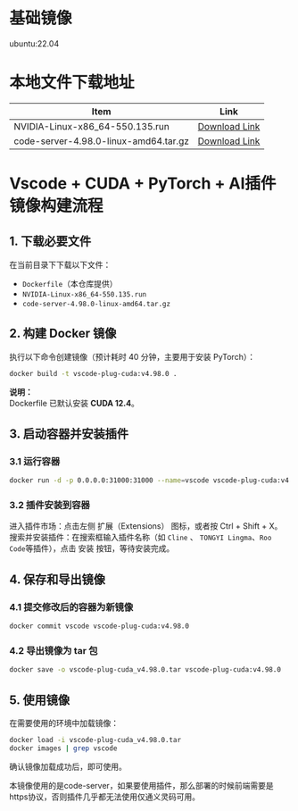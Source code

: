 # 基础镜像

ubuntu:22.04

# 本地文件下载地址

| Item                              | Link                                                                                      |
|-----------------------------------|-------------------------------------------------------------------------------------------|
| NVIDIA-Linux-x86_64-550.135.run | [Download Link](https://cn.download.nvidia.com/XFree86/Linux-x86_64/550.135/NVIDIA-Linux-x86_64-550.135.run)  |
| code-server-4.98.0-linux-amd64.tar.gz | [Download Link](https://github.com/coder/code-server/releases/download/v4.98.0/code-server-4.98.0-linux-amd64.tar.gz)   |

# Vscode + CUDA + PyTorch + AI插件 镜像构建流程  

## 1. 下载必要文件  
在当前目录下下载以下文件：  
- `Dockerfile`（本仓库提供）  
- `NVIDIA-Linux-x86_64-550.135.run`  
- `code-server-4.98.0-linux-amd64.tar.gz`  

## 2. 构建 Docker 镜像  
执行以下命令创建镜像（预计耗时 40 分钟，主要用于安装 PyTorch）：  
```bash
docker build -t vscode-plug-cuda:v4.98.0 .
```
**说明：**  
Dockerfile 已默认安装 **CUDA 12.4**。

## 3. 启动容器并安装插件  
### 3.1 运行容器  
```bash
docker run -d -p 0.0.0.0:31000:31000 --name=vscode vscode-plug-cuda:v4.98.0
```

### 3.2 插件安装到容器  

进入插件市场：点击左侧 扩展（Extensions） 图标，或者按 Ctrl + Shift + X。
搜索并安装插件：在搜索框输入插件名称（如 ```Cline``` 、 ```TONGYI Lingma```、```Roo Code```等插件），点击 安装 按钮，等待安装完成。

## 4. 保存和导出镜像  
### 4.1 提交修改后的容器为新镜像  
```bash
docker commit vscode vscode-plug-cuda:v4.98.0
```

### 4.2 导出镜像为 tar 包  
```bash
docker save -o vscode-plug-cuda_v4.98.0.tar vscode-plug-cuda:v4.98.0
```

## 5. 使用镜像  
在需要使用的环境中加载镜像：  
```bash
docker load -i vscode-plug-cuda_v4.98.0.tar
docker images | grep vscode
```
确认镜像加载成功后，即可使用。

本镜像使用的是code-server，如果要使用插件，那么部署的时候前端需要是https协议，否则插件几乎都无法使用仅通义灵码可用。